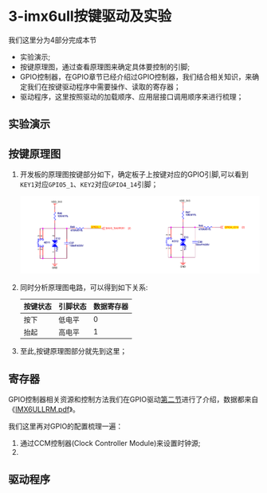 # 3-imx6ull按键驱动及实验

我们这里分为4部分完成本节

- 实验演示;
- 按键原理图，通过查看原理图来确定具体要控制的引脚;
- GPIO控制器，在GPIO章节已经介绍过GPIO控制器，我们结合相关知识，来确定我们在按键驱动程序中需要操作、读取的寄存器；
- 驱动程序，这里按照驱动的加载顺序、应用层接口调用顺序来进行梳理；

## 实验演示

## 按键原理图

1. 开发板的原理图按键部分如下，确定板子上按键对应的GPIO引脚,可以看到`KEY1`对应`GPIO5_1`、`KEY2`对应`GPIO4_14`引脚；

    ![image-20220409112228376](https://raw.githubusercontent.com/mdxz2048/mddxz_top_img/main/image-20220409112228376.png)

2. 同时分析原理图电路，可以得到如下关系:

    | 按键状态 | 引脚状态 | 数据寄存器 |
    | -------- | -------- | ---------- |
    | 按下     | 低电平   | 0          |
    | 抬起     | 高电平   | 1          |

    

3. 至此,按键原理图部分就先到这里；

## 寄存器

GPIO控制器相关资源和控制方法我们在GPIO驱动[第二节](https://github.com/mdxz2048/Linux-driver-development-basics/blob/main/ji-chu-pian/er-gpio-qu-dong/2imx6ul-de-gpio-xiang-guan-ji-cun-qi.md#2-imx6ul%E7%9A%84gpio%E7%9B%B8%E5%85%B3%E5%AF%84%E5%AD%98%E5%99%A8)进行了介绍，数据都来自《[IMX6ULLRM.pdf](https://www.nxp.com/docs/en/reference-manual/IMX6ULLRM.pdf)》。

我们这里再对GPIO的配置梳理一遍：

1. 通过CCM控制器(Clock Controller Module)来设置时钟源;
2. 



## 驱动程序

